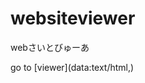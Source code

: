 # websiteviewer
webさいとびゅーあ

go to [viewer](data:text/html,<meta charset="UTF-8"><script src="https://naochan83275.github.io/websiteviewer/websiteviewer.js"></script>)

